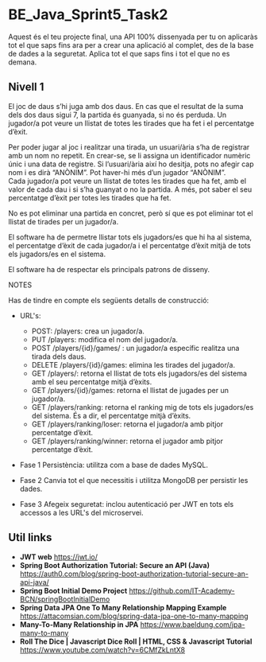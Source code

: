# BE_Java_Sprint5_Task2

Aquest és el teu projecte final, una API 100% dissenyada per tu on aplicaràs tot el que saps fins ara per a crear una aplicació al complet, des de la base de dades a la seguretat. Aplica tot el que saps fins i tot el que no es demana.

## Nivell 1

El joc de daus s’hi juga amb dos daus. En cas que el resultat de la suma dels dos daus sigui 7, la partida és guanyada, si no és perduda. Un jugador/a pot  veure un llistat de totes les tirades que ha fet i el percentatge d’èxit.   

Per poder jugar al joc i realitzar una tirada, un usuari/ària  s’ha de registrar amb un nom no repetit. En crear-se, se li assigna un identificador numèric únic i una data de registre. Si l’usuari/ària així ho desitja, pots no afegir cap nom i es  dirà “ANÒNIM”. Pot haver-hi més d’un jugador “ANÒNIM”.  
Cada jugador/a pot veure un llistat de totes les  tirades que ha fet, amb el valor de cada dau i si s’ha  guanyat o no la partida. A més, pot saber el seu percentatge d’èxit per totes les tirades  que ha fet.    

No es pot eliminar una partida en concret, però sí que es pot eliminar tot el llistat de tirades per un jugador/a.  

El software ha de permetre llistar tots els jugadors/es que hi ha al sistema, el percentatge d’èxit de cada jugador/a i el  percentatge d’èxit mitjà de tots els jugadors/es en el sistema.   

El software ha de respectar els principals patrons de  disseny.  

NOTES 

Has de tindre en compte els  següents detalls de  construcció: 
- URL's:
  - POST: /players: crea un jugador/a. 
  - PUT /players: modifica el nom del jugador/a.
  - POST /players/{id}/games/ : un jugador/a específic realitza una tirada dels daus.  
  - DELETE /players/{id}/games: elimina les tirades del jugador/a.
  - GET /players/: retorna el llistat de tots  els jugadors/es del sistema amb el seu  percentatge mitjà d’èxits.   
  - GET /players/{id}/games: retorna el llistat de jugades per un jugador/a.  
  - GET /players/ranking: retorna el ranking mig de tots els jugadors/es del sistema. És a dir, el  percentatge mitjà d’èxits. 
  - GET /players/ranking/loser: retorna el jugador/a  amb pitjor percentatge d’èxit.  
  - GET /players/ranking/winner: retorna el  jugador amb pitjor percentatge d’èxit. 

- Fase 1
Persistència: utilitza com a base de dades MySQL. 
- Fase 2
Canvia tot el que necessitis i utilitza MongoDB per persistir les dades.
- Fase 3
Afegeix seguretat: inclou autenticació per JWT en  tots els accessos a les URL's del microservei. 

## Util links

- **JWT web** https://jwt.io/
- **Spring Boot Authorization Tutorial: Secure an API (Java)** https://auth0.com/blog/spring-boot-authorization-tutorial-secure-an-api-java/
- **Spring Boot Initial Demo Project** https://github.com/IT-Academy-BCN/springBootInitialDemo
- **Spring Data JPA One To Many Relationship Mapping Example** https://attacomsian.com/blog/spring-data-jpa-one-to-many-mapping
- **Many-To-Many Relationship in JPA** https://www.baeldung.com/jpa-many-to-many
- **Roll The Dice | Javascript Dice Roll | HTML, CSS & Javascript Tutorial** https://www.youtube.com/watch?v=6CMfZkLntX8